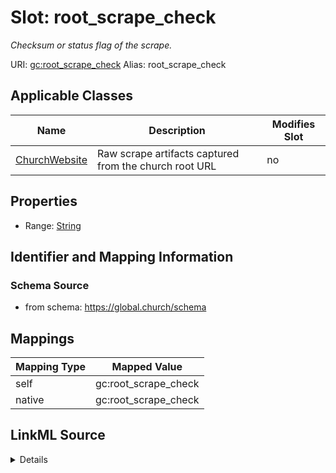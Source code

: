 

# Slot: root_scrape_check 


_Checksum or status flag of the scrape._





URI: [gc:root_scrape_check](https://global.church/schema/root_scrape_check)
Alias: root_scrape_check

<!-- no inheritance hierarchy -->





## Applicable Classes

| Name | Description | Modifies Slot |
| --- | --- | --- |
| [ChurchWebsite](ChurchWebsite.md) | Raw scrape artifacts captured from the church root URL |  no  |






## Properties

* Range: [String](String.md)




## Identifier and Mapping Information






### Schema Source


* from schema: https://global.church/schema




## Mappings

| Mapping Type | Mapped Value |
| ---  | ---  |
| self | gc:root_scrape_check |
| native | gc:root_scrape_check |




## LinkML Source

<details>
```yaml
name: root_scrape_check
description: Checksum or status flag of the scrape.
in_subset:
- internal
from_schema: https://global.church/schema
rank: 1000
alias: root_scrape_check
domain_of:
- ChurchWebsite
range: string

```
</details>